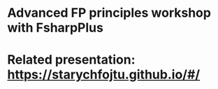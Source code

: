 # Advanced FP principles workshop with FsharpPlus
# Related presentation: https://starychfojtu.github.io/#/
